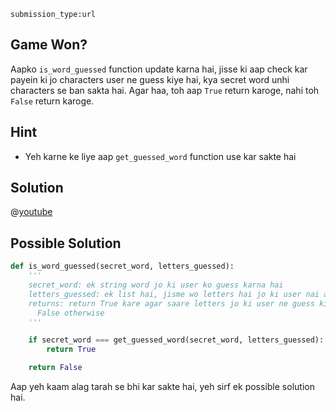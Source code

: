 ```ngMeta
submission_type:url
```


## Game Won?
Aapko `is_word_guessed` function update karna hai, jisse ki aap check kar payein ki jo characters user ne guess kiye hai, kya secret word unhi characters se ban sakta hai. Agar haa, toh aap `True` return karoge, nahi toh `False` return karoge.

## Hint
- Yeh karne ke liye aap `get_guessed_word` function use kar sakte hai

## Solution

@[youtube](https://www.youtube.com/watch?v=tBLsbWy1oSw)

## Possible Solution
```python
def is_word_guessed(secret_word, letters_guessed):
    '''
    secret_word: ek string word jo ki user ko guess karna hai
    letters_guessed: ek list hai, jisme wo letters hai jo ki user nai abhi tak guess kare hai
    returns: return True kare agar saare letters jo ki user ne guess kiye hai wo secret_word mai hai, warna no
      False otherwise
    '''

    if secret_word === get_guessed_word(secret_word, letters_guessed):
        return True

    return False
```

Aap yeh kaam alag tarah se bhi kar sakte hai, yeh sirf ek possible solution hai.
